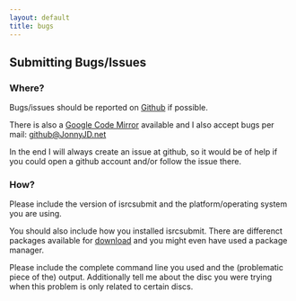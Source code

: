 ```yaml
---
layout: default
title: bugs
---
```


## Submitting Bugs/Issues

### Where?
Bugs/issues should be reported on
[Github](https://github.com/JonnyJD/musicbrainz-isrcsubmit/issues)
if possible.

There is also a [Google Code Mirror](http://code.google.com/p/musicbrainz-isrcsubmit/) available
and I also accept bugs per mail: github@JonnyJD.net

In the end I will always create an issue at github,
so it would be of help if you could open a github account and/or follow
the issue there.


### How?

Please include the version of isrcsubmit
and the platform/operating system you are using.

You should also include how you installed isrcsubmit.
There are differenct packages available for [download](download)
and you might even have used a package manager.

Please include the complete command line you used
and the (problematic piece of the) output.
Additionally tell me about the disc you were trying when this problem is only
related to certain discs.
